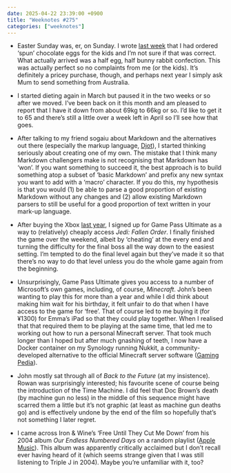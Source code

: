 ```yaml
---
date: 2025-04-22 23:39:00 +0900
title: "Weeknotes #275"
categories: ["weeknotes"]
---
```


- Easter Sunday was, er, on Sunday. I wrote [last week](https://updates.inqk.net/post/1744727460.html) that I had ordered ‘spun’ chocolate eggs for the kids and I’m not sure if that was correct. What actually arrived was a half egg, half bunny rabbit confection. This was actually perfect so no complaints from me (or the kids). It’s definitely a pricey purchase, though, and perhaps next year I simply ask Mum to send something from Australia.

- I started dieting again in March but paused it in the two weeks or so after we moved. I’ve been back on it this month and am pleased to report that I have it down from about 69kg to 66kg or so. I’d like to get it to 65 and there’s still a little over a week left in April so I’ll see how that goes.

- After talking to my friend sogaiu about Markdown and the alternatives out there (especially the markup language, [Djot](https://www.djot.net)), I started thinking seriously about creating one of my own. The mistake that I think many Markdown challengers make is not recognising that Markdown has ‘won’. If you want something to succeed it, the best approach is to build something atop a subset of ‘basic Markdown’ and prefix any new syntax you want to add with a ‘macro’ character. If you do this, my hypothesis is that you would (1) be able to parse a good proportion of existing Markdown without any changes and (2) allow existing Markdown parsers to still be useful for a good proportion of text written in your mark-up language.

- After buying the Xbox [last year](https://updates.inqk.net/post/1732016400.html), I signed up for Game Pass Ultimate as a way to (relatively) cheaply access _Jedi: Fallen Order_. I finally finished the game over the weekend, albeit by ‘cheating’ at the every end and turning the difficulty for the final boss all the way down to the easiest setting. I’m tempted to do the final level again but they’ve made it so that there’s no way to do that level unless you do the whole game again from the beginning. 

- Unsurprisingly, Game Pass Ultimate gives you access to a number of Microsoft’s own games, including, of course, _Minecraft_. John’s been wanting to play this for more than a year and while I did think about making him wait for his birthday, it felt unfair to do that when I have access to the game for ‘free’. That of course led to me buying it (for ¥1300) for Emma’s iPad so that they could play together. When I realised that that required them to be playing at the same time, that led me to working out how to run a personal Minecraft server. That took much longer than I hoped but after much gnashing of teeth, I now have a Docker container on my Synology running Nukkit, a community-developed alternative to the official Minecraft server software ([Gaming Pedia](https://www.ncesc.com/gaming-faq/what-is-a-nukkit/)).

- John mostly sat through all of _Back to the Future_ (at my insistence). Rowan was surprisingly interested; his favourite scene of course being the introduction of the Time Machine. I did feel that Doc Brown’s death (by machine gun no less) in the middle of this sequence might have scarred them a little but it’s not graphic (at least as machine gun deaths go) and is effectively undone by the end of the film so hopefully that’s not something I later regret.

- I came across Iron & Wine’s ‘Free Until They Cut Me Down’ from his 2004 album _Our Endless Numbered Days_ on a random playlist ([Apple Music](https://music.apple.com/jp/album/free-until-they-cut-me-down/5644896?i=5644888)). This album was apparently critically acclaimed but I don’t recall ever having heard of it (which seems strange given that I was still listening to Triple J in 2004). Maybe you’re unfamiliar with it, too?

